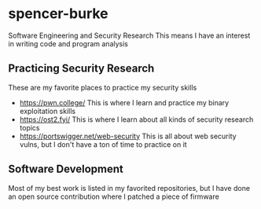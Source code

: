 # spencer-burke
Software Engineering and Security Research
This means I have an interest in writing code and program analysis
## Practicing Security Research
These are my favorite places to practice my security skills
- https://pwn.college/
This is where I learn and practice my binary exploitation skills
- https://ost2.fyi/
This is where I learn about all kinds of security research topics
- https://portswigger.net/web-security
This is all about web security vulns, but I don't have a ton of time to practice on it
## Software Development
Most of my best work is listed in my favorited repositories, but I have done an open source contribution where I patched a piece of firmware
